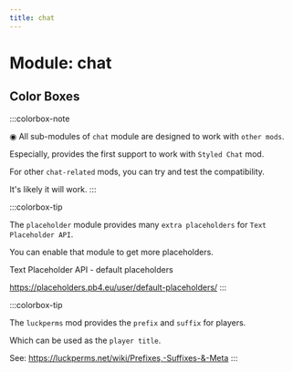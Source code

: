 ```yaml
---
title: chat
---
```



# Module: chat

## Color Boxes

:::colorbox-note

  ◉ All sub-modules of `chat` module are designed to work with `other mods`.
  
  Especially, provides the first support to work with `Styled Chat` mod.
  
  For other `chat-related` mods, you can try and test the compatibility.
  
  It's likely it will work.
:::

:::colorbox-tip

  The `placeholder` module provides many `extra placeholders` for `Text Placeholder API`.
  
  You can enable that module to get more placeholders.
  
  
  
  Text Placeholder API - default placeholders
  
  https://placeholders.pb4.eu/user/default-placeholders/
:::

:::colorbox-tip

  The `luckperms` mod provides the `prefix` and `suffix` for players.
  
  Which can be used as the `player title`.
  
  
  
  See: https://luckperms.net/wiki/Prefixes,-Suffixes-&-Meta
:::

